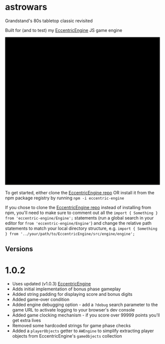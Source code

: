 # astrowars

Grandstand's 80s tabletop classic revisited

Built for (and to test) my [EccentricEngine](https://github.com/JustinPinner/EccentricEngine) JS game engine

![Alt Text](https://github.com/JustinPinner/astrowars/blob/master/AstroWars3.gif)

To get started, either clone the [EccentricEngine repo](https://github.com/JustinPinner/EccentricEngine) OR install it from the npm package registry by running `npm -i eccentric-engine`

If you chose to clone the [EccentricEngine repo](https://github.com/JustinPinner/EccentricEngine) instead of installing from npm, you'll need to make sure to comment out all the `import { Something } from 'eccentric-engine/Engine';` statements (run a global search in your editor for `from 'eccentric-engine/Engine'`) and change the relative path statements to match your local directory structure, e.g.
`import { Something } from '../your/path/to/EccentricEngine/src/engine/engine';`

## Versions

1.0.2
=====
* Uses updated (v1.0.3) [EccentricEngine](https://github.com/JustinPinner/EccentricEngine)
* Adds initial implementation of bonus phase gameplay
* Added string padding for displaying score and bonus digits
* Added game-over condition
* Added engine debugging option - add a `?debug` search parameter to the game URL to activate logging to your browser's dev console
* Added game clocking mechanism - if you score over 99999 points you'll get extra lives
* Removed some hardcoded strings for game phase checks
* Added a `playerObjects` getter to `AWEngine` to simplify extracting player objects from EccentricEngine's `gameObjects` collection
